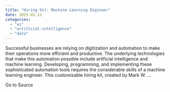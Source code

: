 ```yaml
---
title: "Hiring Kit: Machine Learning Engineer"
date: 2025-01-12
categories: 
  - "ai"
  - "artificial-intelligence"
  - "data"
---
```


Successful businesses are relying on digitization and automation to make their operations more efficient and productive. The underlying technologies that make this automation possible include artificial intelligence and machine learning. Developing, programming, and implementing these sophisticated automation tools requires the considerable skills of a machine learning engineer. This customizable hiring kit, created by Mark W. ...

Go to Source

